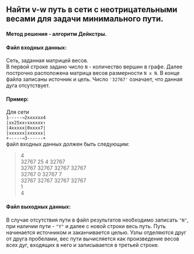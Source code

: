 ## Найти v-w путь в сети с неотрицательными весами для задачи минимального пути.
#### Метод решения - алгоритм Дейкстры.
#### Файл входных данных:
Сеть, заданная матрицей весов.<br />
В первой строке задано число `N` - количество вершин в графе.
Далее построчно расположена матрица весов размерности `N x N`.
В конце файла записаны источник и цель. Число `'32767'` означает, что данная дуга отсутствует.
#### Пример:
Для сети<br />
`1-----→2xxxxxx4`<br />
`|xx25xx↑xxxxxx↑`<br />
`|4xxxxx|0xxxx7|`<br />
`|xxxxxx|xxxxxx|`<br />
`+-----→3------+`<br />
файл входных данных должен быть следующим:<br />
>4<br />
>32767 25 4 32767<br />
>32767 32767 32767 32767<br />
>32767 0 32767 7<br />
>32767 32767 32767 32767<br />
>1<br />
>4

#### Файл выходных данных:
В случае отсутствия пути в файл результатов необходимо записать `"N"`,
при наличии пути - `"Y"` и далее с новой строки весь путь. Путь начинается
источником и заканчивается целью. Узлы отделяются друг от друга пробелами,
вес пути вычисляется как произведение весов всех дуг, входящих в него и
записывается в третьей строке.